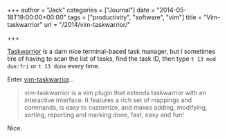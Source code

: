 +++
author = "Jack"
categories = ["Journal"]
date = "2014-05-18T19:00:00+00:00"
tags = ["productivity", "software", "vim"]
title = "Vim-taskwarrior"
url = "/2014/vim-taskwarrior/"

+++

[Taskwarrior][1] is a darn nice terminal-based task manager, but I sometimes tire of having to scan the list of tasks, find the task ID, then type `t 13 mod due:fri` or `t 13 done` every time.

Enter [vim-taskwarrior][2]&#8230;

> vim-taskwarrior is a vim plugin that extends taskwarrior with an interactive interface. It features a rich set of mappings and commands, is easy to customize, and makes adding, modifying, sorting, reporting and marking done, fast, easy and fun!

Nice.

 [1]: http://taskwarrior.org
 [2]: https://github.com/farseer90718/vim-taskwarrior
